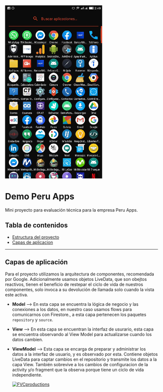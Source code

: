 ![video](2020_06_05_02_51_46.gif) 

# Demo Peru Apps
Mini proyecto para evaluación técnica para la empresa Peru Apps.

## Tabla de contenidos

- [Estructura del proyecto](#estructura-del-proyecto)
- [Capas de aplicacion](#capas-de-aplicacion)

---
## Capas de aplicación
 Para el proyecto utilizamos la arquitectura de componentes, recomendada por Google. Adicionalmente usamos objetos LiveData,
 que son obejtos reactivos, tienen el beneficio de restepar el ciclo de vida de nuestros componentes, 
 solo invoca a su devolución de llamada solo cuando la vista este activa.
- **Model**
  --> En esta capa se encuentra la lógica de negocio y las conexiones a los datos, en nuestro caso usamos flows para comunicarnos con Firestore., 
  a esta capa pertenecen los paquetes `repository` y `source`.
- **View**
  --> En esta capa se encuentran la interfaz de usurario, esta capa se encuentra observando al View Model para actualizarse cuando los datos cambien.
- **ViewModel**
  --> Esta capa se encarga de preparar y administrar los datos a la interfaz de usuario, y es observado por esta. Contiene objetos LiveData para captar cambios en el repositorio y transmite los datos a la capa View. También sobrevive a los cambios de configuracion de la activity y/o fragment que la observa porque tiene un ciclo de vida independiente.
  
  
  <a href="http://fvcproductions.com"><img src="https://miro.medium.com/max/1400/1*5b-8CCT6MvQrWrep4aQUIw.png" title="FVCproductions" alt="FVCproductions"></a>


